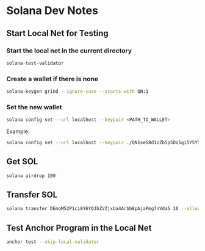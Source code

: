 # Solana Dev Notes

## Start Local Net for Testing

### Start the local net in the current directory
```sh
solana-test-validator
```

### Create a wallet if there is none
```sh
solana-keygen grind --ignore-case --starts-with QN:1
```

### Set the new wallet
```sh
solana config set --url localhost --keypair <PATH_TO_WALLET>
```
Example:
```sh
solana config set --url localhost --keypair ./QN1seG8d1zZb5p5Do5gi5Y5Y5Y5Y5Y5Y5Y5Y5Y5Y.json
```

## Get SOL
```sh
solana airdrop 100
```

## Transfer SOL
```sh
solana transfer DEmoM52P1ci8Y6YQJbZVZjxUa4Arbb8pAjaPmg7nVda5 10 --allow-unfunded-recipient
```

## Test Anchor Program in the Local Net
```sh
anchor test --skip-local-validator
